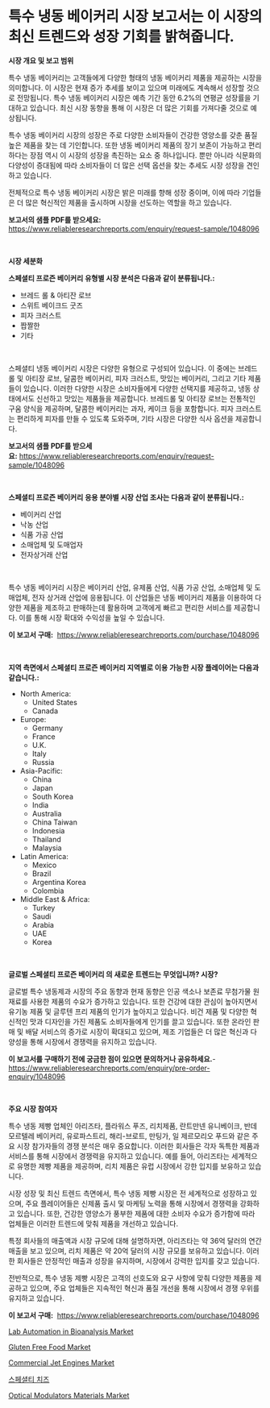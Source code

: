 <p><h1>특수 냉동 베이커리 시장 보고서는 이 시장의 최신 트렌드와 성장 기회를 밝혀줍니다.</h1></p><p><strong>시장 개요 및 보고 범위</strong></p>
<p><p>특수 냉동 베이커리는 고객들에게 다양한 형태의 냉동 베이커리 제품을 제공하는 시장을 의미합니다. 이 시장은 현재 증가 추세를 보이고 있으며 미래에도 계속해서 성장할 것으로 전망됩니다. 특수 냉동 베이커리 시장은 예측 기간 동안 6.2%의 연평균 성장률을 기대하고 있습니다. 최신 시장 동향을 통해 이 시장은 더 많은 기회를 가져다줄 것으로 예상됩니다.</p><p>특수 냉동 베이커리 시장의 성장은 주로 다양한 소비자들이 건강한 영양소를 갖춘 품질 높은 제품을 찾는 데 기인합니다. 또한 냉동 베이커리 제품의 장기 보존이 가능하고 편리하다는 장점 역시 이 시장의 성장을 촉진하는 요소 중 하나입니다. 뿐만 아니라 식문화의 다양성이 증대됨에 따라 소비자들이 더 많은 선택 옵션을 찾는 추세도 시장 성장을 견인하고 있습니다.</p><p>전체적으로 특수 냉동 베이커리 시장은 밝은 미래를 향해 성장 중이며, 이에 따라 기업들은 더 많은 혁신적인 제품을 출시하며 시장을 선도하는 역할을 하고 있습니다.</p></p>
<p><strong>보고서의 샘플 PDF를 받으세요:</strong> <a href="https://www.reliableresearchreports.com/enquiry/request-sample/1048096">https://www.reliableresearchreports.com/enquiry/request-sample/1048096</a></p>
<p>&nbsp;</p>
<p><strong>시장 세분화</strong></p>
<p><strong>스페셜티 프로즌 베이커리 유형별 시장 분석은 다음과 같이 분류됩니다.:</strong></p>
<p><ul><li>브레드 롤 & 아티잔 로브</li><li>스위트 베이크드 굿즈</li><li>피자 크러스트</li><li>짭짤한</li><li>기타</li></ul></p>
<p>&nbsp;</p>
<p><p>스페셜티 냉동 베이커리 시장은 다양한 유형으로 구성되어 있습니다. 이 중에는 브레드롤 및 아티장 로브, 달콤한 베이커리, 피자 크러스트, 맛있는 베이커리, 그리고 기타 제품들이 있습니다. 이러한 다양한 시장은 소비자들에게 다양한 선택지를 제공하고, 냉동 상태에서도 신선하고 맛있는 제품들을 제공합니다. 브레드롤 및 아티장 로브는 전통적인 구움 양식을 제공하며, 달콤한 베이커리는 과자, 케이크 등을 포함합니다. 피자 크러스트는 편리하게 피자를 만들 수 있도록 도와주며, 기타 시장은 다양한 식사 옵션을 제공합니다.</p></p>
<p><strong>보고서의 샘플 PDF를 받으세요:</strong>&nbsp;<a href="https://www.reliableresearchreports.com/enquiry/request-sample/1048096">https://www.reliableresearchreports.com/enquiry/request-sample/1048096</a></p>
<p>&nbsp;</p>
<p><strong> 스페셜티 프로즌 베이커리 응용 분야별 시장 산업 조사는 다음과 같이 분류됩니다.:</strong></p>
<p><ul><li>베이커리 산업</li><li>낙농 산업</li><li>식품 가공 산업</li><li>소매업체 및 도매업자</li><li>전자상거래 산업</li></ul></p>
<p>&nbsp;</p>
<p><p>특수 냉동 베이커리 시장은 베이커리 산업, 유제품 산업, 식품 가공 산업, 소매업체 및 도매업체, 전자 상거래 산업에 응용됩니다. 이 산업들은 냉동 베이커리 제품을 이용하여 다양한 제품을 제조하고 판매하는데 활용하며 고객에게 빠르고 편리한 서비스를 제공합니다. 이를 통해 시장 확대와 수익성을 높일 수 있습니다.</p></p>
<p><strong>이 보고서 구매:</strong>&nbsp; <a href="https://www.reliableresearchreports.com/purchase/1048096">https://www.reliableresearchreports.com/purchase/1048096</a></p>
<p>&nbsp;</p>
<p><strong>지역 측면에서 스페셜티 프로즌 베이커리 지역별로 이용 가능한 시장 플레이어는 다음과 같습니다.:</strong></p>
<p><ul>
    <li>
        North America:
        <ul>
            <li>United States</li>
            <li>Canada</li>
        </ul>
    </li>
    <li>
        Europe:
        <ul>
            <li>Germany</li>
            <li>France</li>
            <li>U.K.</li>
            <li>Italy</li>
            <li>Russia</li>
        </ul>
    </li>
    <li>
        Asia-Pacific:
        <ul>
            <li>China</li>
            <li>Japan</li>
            <li>South Korea</li>
            <li>India</li>
            <li>Australia</li>
            <li>China Taiwan</li>
            <li>Indonesia</li>
            <li>Thailand</li>
            <li>Malaysia</li>
        </ul>
    </li>
    <li>
        Latin America:
        <ul>
            <li>Mexico</li>
            <li>Brazil</li>
            <li>Argentina Korea</li>
            <li>Colombia</li>
        </ul>
    </li>
    <li>
        Middle East & Africa:
        <ul>
            <li>Turkey</li>
            <li>Saudi</li>
            <li>Arabia</li>
            <li>UAE</li>
            <li>Korea</li>
        </ul>
    </li>
    </ul></p>
<p>&nbsp;</p>
<p><strong>글로벌 스페셜티 프로즌 베이커리 의 새로운 트렌드는 무엇입니까? 시장?</strong></p>
<p><p>글로벌 특수 냉동제과 시장의 주요 동향과 현재 동향은 인공 색소나 보존료 무첨가물 원재료를 사용한 제품의 수요가 증가하고 있습니다. 또한 건강에 대한 관심이 높아지면서 유기농 제품 및 글루텐 프리 제품의 인기가 높아지고 있습니다. 비건 제품 및 다양한 혁신적인 맛과 디자인을 가진 제품도 소비자들에게 인기를 끌고 있습니다. 또한 온라인 판매 및 배달 서비스의 증가로 시장이 확대되고 있으며, 제조 기업들은 더 많은 혁신과 다양성을 통해 시장에서 경쟁력을 유지하고 있습니다.</p></p>
<p><strong>이 보고서를 구매하기 전에 궁금한 점이 있으면 문의하거나 공유하세요.</strong>- <a href="https://www.reliableresearchreports.com/enquiry/pre-order-enquiry/1048096">https://www.reliableresearchreports.com/enquiry/pre-order-enquiry/1048096</a></p>
<p>&nbsp;</p>
<p><strong>주요 시장 참여자</strong></p>
<p><p>특수 냉동 제빵 업체인 아리즈타, 플라워스 푸즈, 리치제품, 란트만넨 유니베이크, 반데모르텔레 베이커리, 유로파스트리, 해리-브로트, 만팅가, 일 제르모리오 푸드와 같은 주요 시장 참가자들의 경쟁 분석은 매우 중요합니다. 이러한 회사들은 각자 독특한 제품과 서비스를 통해 시장에서 경쟁력을 유지하고 있습니다. 예를 들어, 아리즈타는 세계적으로 유명한 제빵 제품을 제공하며, 리치 제품은 유럽 시장에서 강한 입지를 보유하고 있습니다.</p><p>시장 성장 및 최신 트렌드 측면에서, 특수 냉동 제빵 시장은 전 세계적으로 성장하고 있으며, 주요 플레이어들은 신제품 출시 및 마케팅 노력을 통해 시장에서 경쟁력을 강화하고 있습니다. 또한, 건강한 영양소가 풍부한 제품에 대한 소비자 수요가 증가함에 따라 업체들은 이러한 트렌드에 맞춰 제품을 개선하고 있습니다.</p><p>특정 회사들의 매출액과 시장 규모에 대해 설명하자면, 아리즈타는 약 36억 달러의 연간 매출을 보고 있으며, 리치 제품은 약 20억 달러의 시장 규모를 보유하고 있습니다. 이러한 회사들은 안정적인 매출과 성장을 유지하며, 시장에서 강력한 입지를 갖고 있습니다. </p><p>전반적으로, 특수 냉동 제빵 시장은 고객의 선호도와 요구 사항에 맞춰 다양한 제품을 제공하고 있으며, 주요 업체들은 지속적인 혁신과 품질 개선을 통해 시장에서 경쟁 우위를 유지하고 있습니다.</p></p>
<p><strong>이 보고서 구매:</strong>&nbsp;&nbsp;<a href="https://www.reliableresearchreports.com/purchase/1048096">https://www.reliableresearchreports.com/purchase/1048096</a></p>
<p><p><a href="https://issuu.com/reportprime-2/docs/lab-automation-in-bioanalysis-market-size-2030.ppt">Lab Automation in Bioanalysis Market</a></p><p><a href="https://view.publitas.com/reportprime-1/gluten-free-food-market-size-and-examines-its-market-scope-with-a-primary-focus-on-growth-opportunities-and-forecasted-trends-spanning-from-2024-to-2031/">Gluten Free Food Market</a></p><p><a href="https://faithful-glue-af3.notion.site/Global-Commercial-Jet-Engines-Market-by-Types-Applications-and-Major-Players-with-Regional-Growth-38af2db390c54e0a8cb0b8b1bc9941b0">Commercial Jet Engines Market</a></p><p><a href="https://github.com/mpodehpw07370073/Market-Research-Report-List-1/blob/main/9013493192520.md">스페셜티 치즈</a></p><p><a href="https://github.com/rahu1506/Market-Research-Report-List-3/blob/main/optical-modulators-materials-market.md">Optical Modulators Materials Market</a></p></p>
